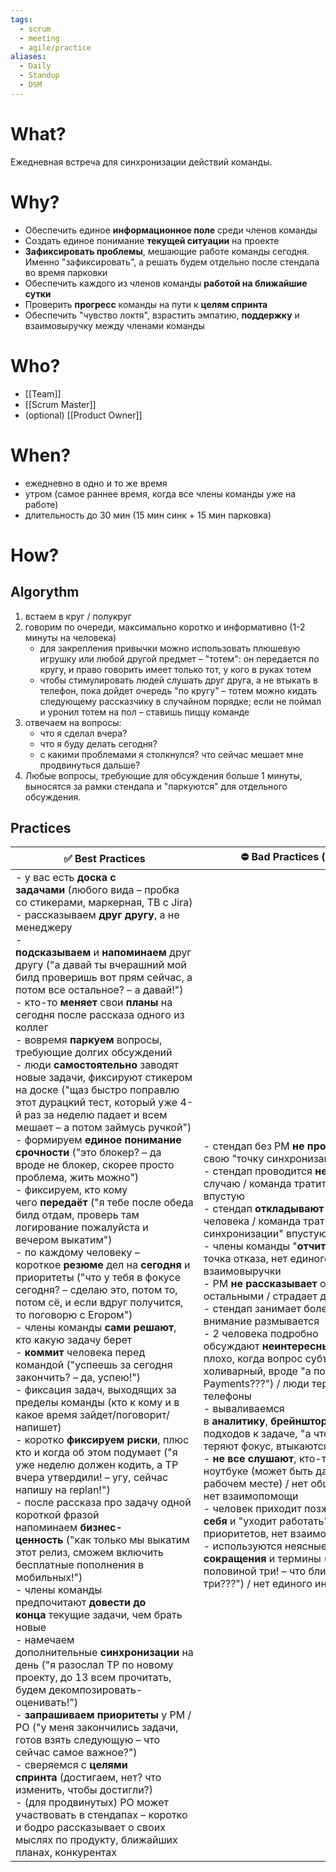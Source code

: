 ```yaml
---
tags:
  - scrum
  - meeting
  - agile/practice
aliases:
  - Daily
  - Standup
  - DSM
---
```

# What?
Ежедневная встреча для синхронизации действий команды.
# Why?
- Обеспечить единое **информационное поле** среди членов команды
- Создать единое понимание **текущей ситуации** на проекте
- **Зафиксировать проблемы**, мешающие работе команды сегодня. Именно "зафиксировать", а решать будем отдельно после стендапа во время парковки
- Обеспечить каждого из членов команды **работой на ближайшие сутки**
- Проверить **прогресс** команды на пути к **целям спринта**
- Обеспечить "чувство локтя", взрастить эмпатию, **поддержку** и взаимовыручку между членами команды
# Who?
- [[Team]]
- [[Scrum Master]]
- (optional) [[Product Owner]]
# When?
- ежедневно в одно и то же время
- утром (самое раннее время, когда все члены команды уже на работе)
- длительность до 30 мин (15 мин синк + 15 мин парковка)
# How?
## Algorythm
1. встаем в круг / полукруг
2. говорим по очереди, максимально коротко и информативно (1-2 минуты на человека)
    - для закрепления привычки можно использовать плюшевую игрушку или любой другой предмет – "тотем": он передается по кругу, и право говорить имеет только тот, у кого в руках тотем
    - чтобы стимулировать людей слушать друг друга, а не втыкать в телефон, пока дойдет очередь "по кругу" – тотем можно кидать следующему рассказчику в случайном порядке; если не поймал и уронил тотем на пол – ставишь пиццу команде
3. отвечаем на вопросы:
    - что я сделал вчера?
    - что я буду делать сегодня?
    - с какими проблемами я столкнулся? что сейчас мешает мне продвинуться дальше?
4. Любые вопросы, требующие для обсуждения больше 1 минуты, выносятся за рамки стендапа и "паркуются" для отдельного обсуждения.
## Practices

| ✅ Best Practices                                                                                                                                                                                                                                                                                                                                                                                                                                                                                                                                                                                                                                                                                                                                                                                                                                                                                                                                                                                                                                                                                                                                                                                                                                                                                                                                                                                                                                                                                                                                                                                                                                                                                                                                                                                                                                                                                                                                                                                                                                                                                                                                                                                                                                                                                                         | ⛔️ Bad Practices (to change or get rid of)                                                                                                                                                                                                                                                                                                                                                                                                                                                                                                                                                                                                                                                                                                                                                                                                                                                                                                                                                                                                                                                                                                                                                                                                                                                                                                                                                                                                                                                                                   |
| ------------------------------------------------------------------------------------------------------------------------------------------------------------------------------------------------------------------------------------------------------------------------------------------------------------------------------------------------------------------------------------------------------------------------------------------------------------------------------------------------------------------------------------------------------------------------------------------------------------------------------------------------------------------------------------------------------------------------------------------------------------------------------------------------------------------------------------------------------------------------------------------------------------------------------------------------------------------------------------------------------------------------------------------------------------------------------------------------------------------------------------------------------------------------------------------------------------------------------------------------------------------------------------------------------------------------------------------------------------------------------------------------------------------------------------------------------------------------------------------------------------------------------------------------------------------------------------------------------------------------------------------------------------------------------------------------------------------------------------------------------------------------------------------------------------------------------------------------------------------------------------------------------------------------------------------------------------------------------------------------------------------------------------------------------------------------------------------------------------------------------------------------------------------------------------------------------------------------------------------------------------------------------------------------------------------------ | ---------------------------------------------------------------------------------------------------------------------------------------------------------------------------------------------------------------------------------------------------------------------------------------------------------------------------------------------------------------------------------------------------------------------------------------------------------------------------------------------------------------------------------------------------------------------------------------------------------------------------------------------------------------------------------------------------------------------------------------------------------------------------------------------------------------------------------------------------------------------------------------------------------------------------------------------------------------------------------------------------------------------------------------------------------------------------------------------------------------------------------------------------------------------------------------------------------------------------------------------------------------------------------------------------------------------------------------------------------------------------------------------------------------------------------------------------------------------------------------------------------------------------- |
| - у вас есть **доска с задачами** (любого вида – пробка со стикерами, маркерная, ТВ с Jira)<br>- рассказываем **друг другу**, а не менеджеру<br>- **подсказываем** и **напоминаем** друг другу ("а давай ты вчерашний мой билд проверишь вот прям сейчас, а потом все остальное? – а давай!")<br>- кто-то **меняет** свои **планы** на сегодня после рассказа одного из коллег<br>- вовремя **паркуем** вопросы, требующие долгих обсуждений<br>- люди **самостоятельно** заводят новые задачи, фиксируют стикером на доске ("щаз быстро поправлю этот дурацкий тест, который уже 4-й раз за неделю падает и всем мешает – а потом займусь ручкой")<br>- формируем **единое понимание срочности** ("это блокер? – да вроде не блокер, скорее просто проблема, жить можно")<br>- фиксируем, кто кому чего **передаёт** ("я тебе после обеда билд отдам, проверь там логирование пожалуйста и вечером выкатим")<br>- по каждому человеку – короткое **резюме** дел на **сегодня** и приоритеты ("что у тебя в фокусе сегодня? – сделаю это, потом то, потом сё, и если вдруг получится, то поговорю с Егором")<br>- члены команды **сами решают**, кто какую задачу берет<br>- **коммит** человека перед командой ("успеешь за сегодня закончить? – да, успею!")<br>- фиксация задач, выходящих за пределы команды (кто к кому и в какое время зайдет/поговорит/напишет)<br>- коротко **фиксируем риски**, плюс кто и когда об этом подумает ("я уже неделю должен кодить, а ТР вчера утвердили! – угу, сейчас напишу на replan!")<br>- после рассказа про задачу одной короткой фразой напоминаем **бизнес-ценность** ("как только мы выкатим этот релиз, сможем включить бесплатные пополнения в мобильных!")<br>- члены команды предпочитают **довести до конца** текущие задачи, чем брать новые<br>- намечаем дополнительные **синхронизации** на день ("я разослал ТР по новому проекту, до 13 всем прочитать, будем декомпозировать-оценивать!")<br>- **запрашиваем** **приоритеты** у PM / PO ("у меня закончились задачи, готов взять следующую – что сейчас самое важное?")<br>- сверяемся с **целями спринта** (достигаем, нет? что изменить, чтобы достигли?)<br>- (для продвинутых) PO может участвовать в стендапах – коротко и бодро рассказывает о своих мыслях по продукту, ближайших планах, конкурентах | - стендап без PM **не проводится** / команда тратит свою "точку синхронизации" впустую<br>- стендап проводится **нерегулярно**, от случая к случаю / команда тратит свою "точку синхронизации" впустую<br>- стендап **откладывают** или отменяют из-за одного человека / команда тратит свою "точку синхронизации" впустую<br>- члены команды "**отчитываются**" PM'у / единая точка отказа, нет единого инфополя, помощи и взаимовыручки<br>- PM **не рассказывает** о своих делах наравне с остальными / страдает доверие команды к PM<br>- стендап занимает более **15 минут** / люди устают, внимание размывается<br>- 2 человека подробно обсуждают **неинтересный** остальным **вопрос** (совсем плохо, когда вопрос субъективный или вообще холиварный, вроде "а почему это делаем мы, а не Payments???") / люди теряют фокус, втыкаются в телефоны<br>- вываливаемся в **аналитику**, **брейншторм**, **обсуждение** различных подходов к задаче, "а что еще можно сделать?" / люди теряют фокус, втыкаются в телефоны<br>- **не все слушают**, кто-то сидит в телефоне или ноутбуке (может быть даже в другом углу комнаты на рабочем месте) / нет общего видения и приоритетов, нет взаимопомощи<br>- человек приходит позже других, рассказывает **про себя** и "уходит работать" / нет общего видения и приоритетов, нет взаимопомощи<br>- используются неясные и **неочевидные сокращения** и термины ("я буду заниматься два с половиной три! – что блин такое два с половиной три???") / нет единого инфополя |
